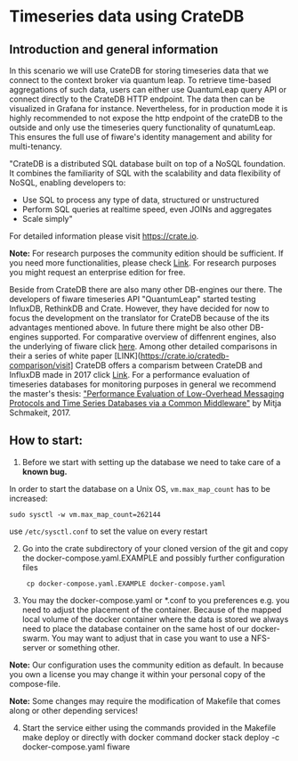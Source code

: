 # Timeseries data using CrateDB

## Introduction and general information

In this scenario we will use CrateDB for storing timeseries data that we connect to
the context broker via quantum leap. To retrieve time-based aggregations of such data, users can either use QuantumLeap query API or connect directly to the CrateDB HTTP endpoint. The data then can be visualized in Grafana for instance. Nevertheless, for in production mode it is highly
recommended to not expose the http endpoint of the crateDB to the outside and only use
the timeseries query functionality of qunatumLeap. This ensures the full use of fiware's identity management and ability for multi-tenancy.

"CrateDB is a distributed SQL database built on top of a NoSQL foundation. It combines the familiarity of SQL with the scalability and data flexibility of NoSQL, enabling developers to:

- Use SQL to process any type of data, structured or unstructured
- Perform SQL queries at realtime speed, even JOINs and aggregates
- Scale simply"

For detailed information please visit https://crate.io.

**Note:** For research purposes the community edition should be sufficient. If you
need more functionalities, please check
[Link](https://crate.io/docs/crate/reference/en/latest/enterprise/index.html).
For research purposes you might request an enterprise
edition for free.

Beside from CrateDB there are also many other DB-engines our there. The developers of
fiware timeseries API "QuantumLeap" started testing InfluxDB, RethinkDB and Crate. However, they have decided for now to focus the development on the translator for CrateDB because of the its advantages mentioned above. In future there might be also other  DB-engines supported. For
comparative overview of diffenrent engines, also the underlying of fiware click
 [here](https://db-engines.com/en/system/CrateDB%3BInfluxDB%3BMongoDB). Among other detailed comparisons in their a series of white paper [LINK](https://crate.io/cratedb-comparison/visit]
CrateDB offers a comparism between CrateDB and InfluxDB made in 2017 click [Link](http://go.cratedb.com/rs/832-QEZ-801/images/CrateDB-vs-Specialized-Time-Series-Databases.pdf?utm_medium=email&utm_source=mkto). For a performance evaluation of timeseries databases for monitoring purposes in general we recommend the master's thesis:
["Performance Evaluation of Low-Overhead Messaging Protocols and Time Series Databases
via a Common Middleware"](http://mitja.cc/master_thesis.pdf) by Mitja Schmakeit, 2017.

## How to start:



1. Before we start with setting up the database we need to take care of a **known bug.**

  In order to start the database on a Unix OS, `vm.max_map_count` has to be increased:

  ```
  sudo sysctl -w vm.max_map_count=262144
  ```
use `/etc/sysctl.conf` to set the value on every restart

2. Go into the crate subdirectory of your cloned version of the git and copy the docker-compose.yaml.EXAMPLE and possibly further configuration files

        cp docker-compose.yaml.EXAMPLE docker-compose.yaml

3. You may the docker-compose.yaml or *.conf to you preferences e.g. you need to
adjust the placement of the container. Because of the mapped local volume of the
docker container where the data is stored we always need to place the database container on
the same host of our docker-swarm. You may want to adjust that in case you want to use
a NFS-server or something other.

  **Note:** Our configuration uses the community edition as default. In because
 you own a license you may change it within your personal copy of the
 compose-file.

  **Note:** Some changes may require the modification of Makefile that comes along or other depending services!

4. Start the service either using the commands provided in the Makefile
        make deploy
or directly with docker command
        docker stack deploy -c docker-compose.yaml fiware
